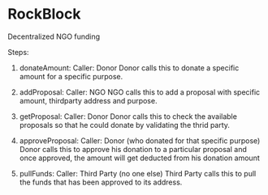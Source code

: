 # RockBlock
Decentralized NGO funding 


Steps:

1) donateAmount: 
  Caller: Donor
    Donor calls this to donate a specific amount for a specific purpose.
    
2) addProposal: 
  Caller: NGO
    NGO calls this to add a proposal with specific amount, thirdparty address and purpose.
    
3) getProposal: 
  Caller: Donor 
    Donor calls this to check the available proposals so that he could donate by validating the thrid party.
    
4) approveProposal: 
  Caller: Donor (who donated for that specific purpose)
    Donor calls this to approve his donation to a particular proposal and once approved, the amount will get deducted from his donation amount
   
 5) pullFunds: 
  Caller: Third Party (no one else)
    Third Party calls this to pull the funds that has been approved to its address.
    
